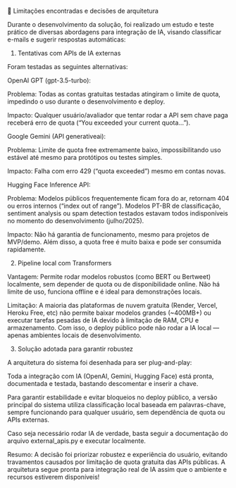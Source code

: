 🛑 Limitações encontradas e decisões de arquitetura

Durante o desenvolvimento da solução, foi realizado um estudo e teste prático de diversas abordagens para integração de IA, visando classificar e-mails e sugerir respostas automáticas:

1. Tentativas com APIs de IA externas

Foram testadas as seguintes alternativas:

OpenAI GPT (gpt-3.5-turbo):

Problema: Todas as contas gratuitas testadas atingiram o limite de quota, impedindo o uso durante o desenvolvimento e deploy.

Impacto: Qualquer usuário/avaliador que tentar rodar a API sem chave paga receberá erro de quota (“You exceeded your current quota...”).

Google Gemini (API generativeai):

Problema: Limite de quota free extremamente baixo, impossibilitando uso estável até mesmo para protótipos ou testes simples.

Impacto: Falha com erro 429 (“quota exceeded”) mesmo em contas novas.

Hugging Face Inference API:

Problema: Modelos públicos frequentemente ficam fora do ar, retornam 404 ou erros internos (“index out of range”).
Modelos PT-BR de classificação, sentiment analysis ou spam detection testados estavam todos indisponíveis no momento do desenvolvimento (julho/2025).

Impacto: Não há garantia de funcionamento, mesmo para projetos de MVP/demo.
Além disso, a quota free é muito baixa e pode ser consumida rapidamente.

2. Pipeline local com Transformers

Vantagem:
Permite rodar modelos robustos (como BERT ou Bertweet) localmente, sem depender de quota ou de disponibilidade online.
Não há limite de uso, funciona offline e é ideal para demonstrações locais.

Limitação:
A maioria das plataformas de nuvem gratuita (Render, Vercel, Heroku Free, etc) não permite baixar modelos grandes (~400MB+) ou executar tarefas pesadas de IA devido à limitação de RAM, CPU e armazenamento.
Com isso, o deploy público pode não rodar a IA local — apenas ambientes locais de desenvolvimento.

3. Solução adotada para garantir robustez

A arquitetura do sistema foi desenhada para ser plug-and-play:

Toda a integração com IA (OpenAI, Gemini, Hugging Face) está pronta, documentada e testada, bastando descomentar e inserir a chave.

Para garantir estabilidade e evitar bloqueios no deploy público, a versão principal do sistema utiliza classificação local baseada em palavras-chave, sempre funcionando para qualquer usuário, sem dependência de quota ou APIs externas.

Caso seja necessário rodar IA de verdade, basta seguir a documentação do arquivo external_apis.py e executar localmente.

Resumo:
A decisão foi priorizar robustez e experiência do usuário, evitando travamentos causados por limitação de quota gratuita das APIs públicas.
A arquitetura segue pronta para integração real de IA assim que o ambiente e recursos estiverem disponíveis!